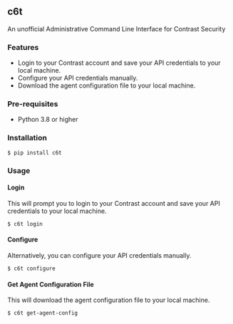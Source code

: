 ## c6t
An unofficial Administrative Command Line Interface for Contrast Security

### Features
- Login to your Contrast account and save your API credentials to your local machine.
- Configure your API credentials manually.
- Download the agent configuration file to your local machine.

### Pre-requisites
- Python 3.8 or higher

### Installation
```shell
$ pip install c6t
```

### Usage
#### Login
This will prompt you to login to your Contrast account and save your API credentials to your local machine.
```shell
$ c6t login
```

#### Configure
Alternatively, you can configure your API credentials manually.
```shell
$ c6t configure
```

#### Get Agent Configuration File
This will download the agent configuration file to your local machine.
```shell
$ c6t get-agent-config
```
